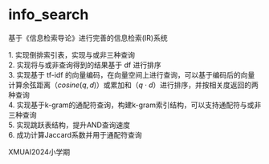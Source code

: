 # info_search
基于《信息检索导论》进行完善的信息检索(IR)系统

1. 实现倒排索引表，实现与或非三种查询  
2. 实现将与或非查询得到的结果基于 df 进行排序  
3. 实现基于 tf-idf 的向量编码，在向量空间上进行查询，可以基于编码后的向量计算余弦距离（$cosine(q,d)$）或累加和（$q\cdot{d}$）进行排序，并按相关度返回的两种查询  
4. 实现基于k-gram的通配符查询，构建k-gram索引结构，可以支持通配符与或非三种查询  
5. 实现跳跃表结构，提升AND查询速度  
6. 成功计算Jaccard系数并用于通配符查询  


XMUAI2024小学期
